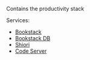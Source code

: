 Contains the productivity stack

Services:

- [Bookstack](https://hub.docker.com/r/linuxserver/bookstack)
- [Bookstack DB](https://hub.docker.com/r/linuxserver/mariadb)
- [Shiori](https://hub.docker.com/r/radhifadlillah/shiori/)
- [Code Server](https://hub.docker.com/r/linuxserver/code-server)
